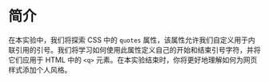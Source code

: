 # 简介

在本实验中，我们将探索 CSS 中的 `quotes` 属性，该属性允许我们自定义用于内联引用的引号。我们将学习如何使用此属性定义自己的开始和结束引号字符，并将它们应用于 HTML 中的 `<q>` 元素。在本实验结束时，你将更好地理解如何为网页样式添加个人风格。
